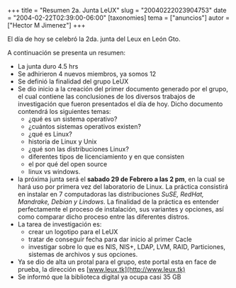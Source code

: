 +++
title = "Resumen 2a. Junta LeUX"
slug = "20040222023904753"
date = "2004-02-22T02:39:00-06:00"
[taxonomies]
tema = ["anuncios"]
autor = ["Hector M Jimenez"]
+++

El día de hoy se celebró la 2da. junta del Leux en León Gto.

A continuación se presenta un resumen:

<!-- more -->
- La junta duro 4.5 hrs
- Se adhirieron 4 nuevos miembros, ya somos 12
- Se definió la finalidad del grupo LeUX
- Se dio inicio a la creación del primer documento generado por el
    grupo, el cual contiene las conclusiones de los diversos trabajos de
    investigación que fueron presentados el día de hoy. Dicho documento
    contendrá los siguientes temas:
  - ¿qué es un sistema operativo?
  - ¿cuántos sistemas operativos existen?
  - ¿qué es Linux?
  - historia de Linux y Unix
  - ¿qué son las distribuciones Linux?
  - diferentes tipos de licenciamiento y en que consisten
  - el por qué del open source
  - linux vs windows.
- la próxima junta será el **sabado 29 de Febrero a las 2 pm**, en la
    cual se hará uso por primera vez del laboratorio de Linux. La
    práctica consistirá en instalar en 7 computadoras las distribuciones
    *SuSE, RedHat, Mandrake, Debian y Lindows*. La finalidad de la
    práctica es entender perfectamente el proceso de instalación, sus
    variantes y opciones, así como comparar dicho proceso entre las
    diferentes distros.
- La tarea de investigación es:
  - crear un logotipo para el LeUX
  - tratar de conseguir fecha para dar inicio al primer Cacle
  - investigar sobre lo que es NIS, NIS+, LDAP, LVM, RAID,
        Particiones, sistemas de archivos y sus opciones.
- Ya se dio de alta un protal para el grupo, este portal esta en face
    de prueba, la dirección es [www.leux.tk](http://www.leux.tk)
- Se informó que la biblioteca digital ya ocupa casi 35 GB

